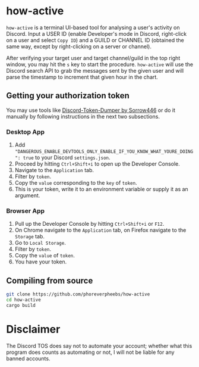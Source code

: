 # how-active
`how-active` is a terminal UI-based tool for analysing a user's activity on Discord.
Input a USER ID (enable Developer's mode in Discord, right-click on a user and select `Copy ID`)
and a GUILD or CHANNEL ID (obtained the same way, except by right-clicking on a server or channel).

After verifying your target user and target channel/guild in the top right window, 
you may hit the `s` key to start the procedure. `how-active` will use the Discord 
search API to grab the messages sent by the given user and will parse the timestamp 
to increment that given hour in the chart.

## Getting your authorization token
You may use tools like [Discord-Token-Dumper by Sorrow446](https://github.com/Sorrow446/Discord-Token-Dumper) 
or do it manually by following instructions in the next two subsections.

### Desktop App
1. Add `"DANGEROUS_ENABLE_DEVTOOLS_ONLY_ENABLE_IF_YOU_KNOW_WHAT_YOURE_DOING": true` to your Discord `settings.json`.
2. Proceed by hitting `Ctrl+Shift+i` to open up the Developer Console.
3. Navigate to the `Application` tab.
4. Filter by `token`.
5. Copy the `value` corresponding to the `key` of `token`.
6. This is your token, write it to an environment variable or supply it as an argument.

### Browser App
1. Pull up the Developer Console by hitting `Ctrl+Shift+i` or `F12`.
2. On Chrome navigate to the `Application` tab, on Firefox navigate to the `Storage` tab.
3. Go to `Local Storage`.
4. Filter by `token`.
5. Copy the `value` of `token`.
6. You have your token.

## Compiling from source
```bash
git clone https://github.com/phoreverpheebs/how-active
cd how-active
cargo build
```

# Disclaimer
The Discord TOS does say not to automate your account; whether what this program does
counts as automating or not, I will not be liable for any banned accounts.
